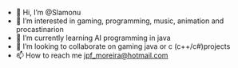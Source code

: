 - 👋 Hi, I’m @Slamonu
- 👀 I’m interested in gaming, programming, music, animation and procastinarion
- 🌱 I’m currently learning AI programming in java
- 💞️ I’m looking to collaborate on gaming java or c (c++/c#)projects
- 📫 How to reach me jpf_moreira@hotmail.com

<!---
Slamonu/Slamonu is a ✨ special ✨ repository because its `README.md` (this file) appears on your GitHub profile.
You can click the Preview link to take a look at your changes.
--->
